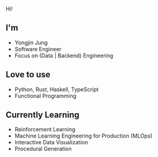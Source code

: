 Hi!

## I'm
- Yongjin Jung
- Software Engineer
- Focus on (Data | Backend) Engineering

## Love to use
- Python, Rust, Haskell, TypeScript
- Functional Programming

## Currently Learning
- Reinforcement Learning
- Machine Learning Engineering for Production (MLOps)
- Interactive Data Visualization
- Procedural Generation
